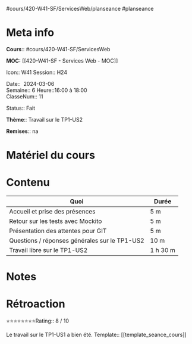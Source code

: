 #cours/420-W41-SF/ServicesWeb/planseance #planseance
# Meta info

**Cours**:: #cours/420-W41-SF/ServicesWeb 

**MOC:** [[420-W41-SF - Services Web - MOC]]

Icon:: <span class="chip cours-2">W41</span>
Session:: H24

Date::  2024-03-06  
Semaine:: 6
Heure::16:00 à 18:00  
ClasseNum:: 11

Status::  <span class="chip done">Fait</span> 

**Thème**:: Travail sur le TP1-US2

**Remises**:: <span class="chip na">na</span>

# Matériel du cours
# Contenu

| Quoi                                          | Durée    |
| --------------------------------------------- | -------- |
| Accueil et prise des présences                | 5 m      |
| Retour sur les tests avec Mockito             | 5 m      |
| Présentation des attentes pour GIT            | 5 m      |
| Questions / réponses générales sur le TP1-US2 | 10 m     |
| Travail libre sur le TP1-US2                  | 1 h 30 m |
# Notes

# Rétroaction
⭐⭐⭐⭐⭐⭐⭐⭐Rating:: 8 / 10

Le travail sur le TP1-US1 a bien été.
Template:: [[template_seance_cours]]